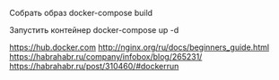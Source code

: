 Собрать образ
docker-compose build

Запустить контейнер
docker-compose up -d

https://hub.docker.com
http://nginx.org/ru/docs/beginners_guide.html
https://habrahabr.ru/company/infobox/blog/265231/
https://habrahabr.ru/post/310460/#dockerrun